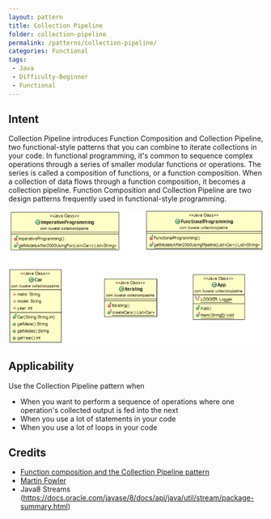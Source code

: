 ```yaml
---
layout: pattern
title: Collection Pipeline
folder: collection-pipeline
permalink: /patterns/collection-pipeline/
categories: Functional
tags:
 - Java
 - Difficulty-Beginner
 - Functional
---
```


## Intent
Collection Pipeline introduces Function Composition and Collection Pipeline, two functional-style patterns that you can combine to iterate collections in your code. 
In functional programming, it's common to sequence complex operations through a series of smaller modular functions or operations. The series is called a composition of functions, or a function composition. When a collection of data flows through a function composition, it becomes a collection pipeline. Function Composition and Collection Pipeline are two design patterns frequently used in functional-style programming.

![alt text](./etc/collection-pipeline.png "Collection Pipeline")

## Applicability
Use the Collection Pipeline pattern when

* When you want to perform a sequence of operations where one operation's collected output is fed into the next
* When you use a lot of statements in your code
* When you use a lot of loops in your code

## Credits

* [Function composition and the Collection Pipeline pattern](https://www.ibm.com/developerworks/library/j-java8idioms2/index.html)
* [Martin Fowler](https://martinfowler.com/articles/collection-pipeline/)
* Java8 Streams (https://docs.oracle.com/javase/8/docs/api/java/util/stream/package-summary.html)